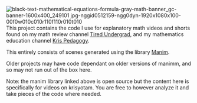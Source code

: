 
![black-text-mathematical-equations-formula-gray-math-banner_gc-banner-1600x400_249101 jpg-nggid0512159-ngg0dyn-1920x1080x100-00f0w010c010r110f110r010t010](https://github.com/user-attachments/assets/210dc329-508e-4468-888b-12d61676eeef)
This project contains the code I use for explanatory math videos and shorts found on my math review channel [Tired Undergrad](https://www.youtube.com/@tiredundergrad), and my mathematics education channel [Kris Pedagogy]().

This entirely consists of scenes generated using the library [Manim](https://github.com/ManimCommunity/manim/). 

Older projects may have code dependant on older versions of manimm, and so may not run out of the box here. 

Note: the manim library linked above is open source but the content here is specifically for videos on krisyotam. You are free to however analyze 
it and take pieces of the code where needed. 
